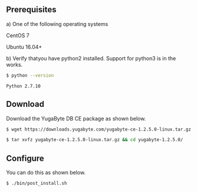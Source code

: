 ## Prerequisites

a) One of the following operating systems

<i class="icon-centos"></i> CentOS 7 

<i class="icon-ubuntu"></i> Ubuntu 16.04+

b) Verify thatyou have python2 installed. Support for python3 is in the works.

```sh
$ python --version
```

```
Python 2.7.10
```

## Download

Download the YugaByte DB CE package as shown below.

```sh
$ wget https://downloads.yugabyte.com/yugabyte-ce-1.2.5.0-linux.tar.gz
```

```sh
$ tar xvfz yugabyte-ce-1.2.5.0-linux.tar.gz && cd yugabyte-1.2.5.0/
```

## Configure

You can do this as shown below.

```sh
$ ./bin/post_install.sh
```
